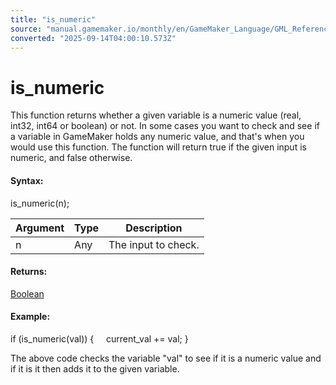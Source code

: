 ```yaml
---
title: "is_numeric"
source: "manual.gamemaker.io/monthly/en/GameMaker_Language/GML_Reference/Variable_Functions/is_numeric.htm"
converted: "2025-09-14T04:00:10.573Z"
---
```


# is\_numeric

This function returns whether a given variable is a numeric value (real, int32, int64 or boolean) or not. In some cases you want to check and see if a variable in GameMaker holds any numeric value, and that's when you would use this function. The function will return true if the given input is numeric, and false otherwise.

#### Syntax:

is\_numeric(n);

| Argument | Type | Description |
| --- | --- | --- |
| n | Any | The input to check. |

#### Returns:

[Boolean](../../GML_Overview/Data_Types.md)

#### **Example:**

if (is\_numeric(val))
{
    current\_val += val;
}

The above code checks the variable "val" to see if it is a numeric value and if it is it then adds it to the given variable.